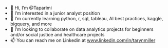 - 👋 Hi, I’m @Taparimi
- 👀 I’m interested in a junior analyst position
- 🌱 I’m currently learning python, r, sql, tableau, AI best practices, kaggle, bigquery, and more
- 💞️ I’m looking to collaborate on data analytics projects for beginners and/or social justice and healthcare projects
- 📫 You can reach me on Linkedin at www.linkedin.com/in/tarynmiller


<!---
Taparimi/Taparimi is a ✨ special ✨ repository because its `README.md` (this file) appears on your GitHub profile.
You can click the Preview link to take a look at your changes.
--->
